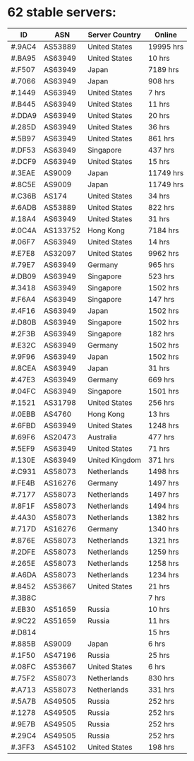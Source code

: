 # 62 stable servers:

| ID | ASN | Server Country | Online |
| ------ | ------ | ------ | ------ |
| #.9AC4 | AS53889 | United States | 19995 hrs |
| #.BA95 | AS63949 | United States | 10 hrs |
| #.F507 | AS63949 | Japan | 7189 hrs |
| #.7066 | AS63949 | Japan | 908 hrs |
| #.1449 | AS63949 | United States | 7 hrs |
| #.B445 | AS63949 | United States | 11 hrs |
| #.DDA9 | AS63949 | United States | 20 hrs |
| #.285D | AS63949 | United States | 36 hrs |
| #.5B97 | AS63949 | United States | 861 hrs |
| #.DF53 | AS63949 | Singapore | 437 hrs |
| #.DCF9 | AS63949 | United States | 15 hrs |
| #.3EAE | AS9009 | Japan | 11749 hrs |
| #.8C5E | AS9009 | Japan | 11749 hrs |
| #.C36B | AS174 | United States | 34 hrs |
| #.6ADB | AS53889 | United States | 822 hrs |
| #.18A4 | AS63949 | United States | 31 hrs |
| #.0C4A | AS133752 | Hong Kong | 7184 hrs |
| #.06F7 | AS63949 | United States | 14 hrs |
| #.E7E8 | AS32097 | United States | 9962 hrs |
| #.79E7 | AS63949 | Germany | 965 hrs |
| #.DB09 | AS63949 | Singapore | 523 hrs |
| #.3418 | AS63949 | Singapore | 1502 hrs |
| #.F6A4 | AS63949 | Singapore | 147 hrs |
| #.4F16 | AS63949 | Japan | 1502 hrs |
| #.D80B | AS63949 | Singapore | 1502 hrs |
| #.2F3B | AS63949 | Singapore | 182 hrs |
| #.E32C | AS63949 | Germany | 1502 hrs |
| #.9F96 | AS63949 | Japan | 1502 hrs |
| #.8CEA | AS63949 | Japan | 31 hrs |
| #.47E3 | AS63949 | Germany | 669 hrs |
| #.04FC | AS63949 | Singapore | 1501 hrs |
| #.1521 | AS31798 | United States | 256 hrs |
| #.0EBB | AS4760 | Hong Kong | 13 hrs |
| #.6FBD | AS63949 | United States | 1248 hrs |
| #.69F6 | AS20473 | Australia | 477 hrs |
| #.5EF9 | AS63949 | United States | 71 hrs |
| #.130E | AS63949 | United Kingdom | 371 hrs |
| #.C931 | AS58073 | Netherlands | 1498 hrs |
| #.FE4B | AS16276 | Germany | 1497 hrs |
| #.7177 | AS58073 | Netherlands | 1497 hrs |
| #.8F1F | AS58073 | Netherlands | 1494 hrs |
| #.4A30 | AS58073 | Netherlands | 1382 hrs |
| #.717D | AS16276 | Germany | 1340 hrs |
| #.876E | AS58073 | Netherlands | 1321 hrs |
| #.2DFE | AS58073 | Netherlands | 1259 hrs |
| #.265E | AS58073 | Netherlands | 1258 hrs |
| #.A6DA | AS58073 | Netherlands | 1234 hrs |
| #.8452 | AS53667 | United States | 21 hrs |
| #.3B8C |  |  | 7 hrs |
| #.EB30 | AS51659 | Russia | 10 hrs |
| #.9C22 | AS51659 | Russia | 11 hrs |
| #.D814 |  |  | 15 hrs |
| #.885B | AS9009 | Japan | 6 hrs |
| #.1F50 | AS47196 | Russia | 25 hrs |
| #.08FC | AS53667 | United States | 6 hrs |
| #.75F2 | AS58073 | Netherlands | 830 hrs |
| #.A713 | AS58073 | Netherlands | 331 hrs |
| #.5A7B | AS49505 | Russia | 252 hrs |
| #.1278 | AS49505 | Russia | 252 hrs |
| #.9E7B | AS49505 | Russia | 252 hrs |
| #.29C4 | AS49505 | Russia | 252 hrs |
| #.3FF3 | AS45102 | United States | 198 hrs |

